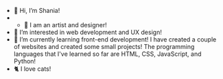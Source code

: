 - 👋 Hi, I’m Shania!
- - 🎨 I am an artist and designer!
- 👀 I’m interested in web development and UX design! 
- 🌱 I’m currently learning front-end development! I have created a couple of websites and created some small projects! The programming languages that I've learned so far are HTML, CSS, JavaScript, and Python!
- 🐈 I love cats! 

<!---
chaconshania/chaconshania is a ✨ special ✨ repository because its `README.md` (this file) appears on your GitHub profile.
You can click the Preview link to take a look at your changes.
--->
